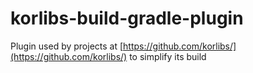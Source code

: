 # korlibs-build-gradle-plugin

Plugin used by projects at [https://github.com/korlibs/](https://github.com/korlibs/)
to simplify its build